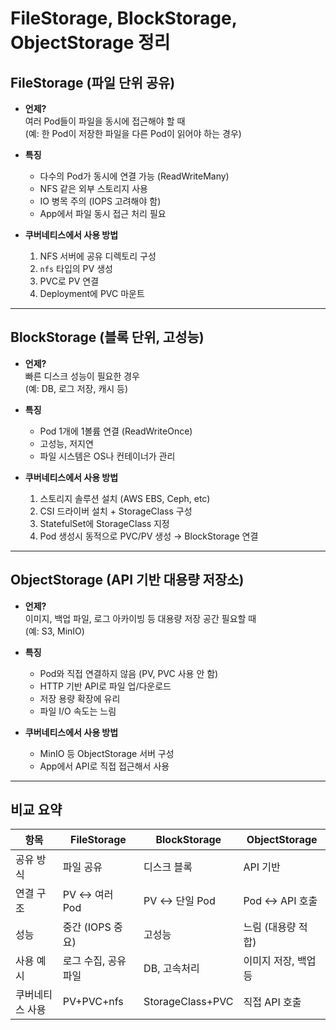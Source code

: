 # FileStorage, BlockStorage, ObjectStorage 정리

## FileStorage (파일 단위 공유)
- **언제?**  
  여러 Pod들이 파일을 동시에 접근해야 할 때  
  (예: 한 Pod이 저장한 파일을 다른 Pod이 읽어야 하는 경우)

- **특징**  
  - 다수의 Pod가 동시에 연결 가능 (ReadWriteMany)
  - NFS 같은 외부 스토리지 사용
  - IO 병목 주의 (IOPS 고려해야 함)
  - App에서 파일 동시 접근 처리 필요

- **쿠버네티스에서 사용 방법**
  1. NFS 서버에 공유 디렉토리 구성
  2. `nfs` 타입의 PV 생성
  3. PVC로 PV 연결
  4. Deployment에 PVC 마운트

---

## BlockStorage (블록 단위, 고성능)
- **언제?**  
  빠른 디스크 성능이 필요한 경우  
  (예: DB, 로그 저장, 캐시 등)

- **특징**  
  - Pod 1개에 1볼륨 연결 (ReadWriteOnce)
  - 고성능, 저지연  
  - 파일 시스템은 OS나 컨테이너가 관리

- **쿠버네티스에서 사용 방법**
  1. 스토리지 솔루션 설치 (AWS EBS, Ceph, etc)
  2. CSI 드라이버 설치 + StorageClass 구성
  3. StatefulSet에 StorageClass 지정
  4. Pod 생성시 동적으로 PVC/PV 생성 → BlockStorage 연결

---

## ObjectStorage (API 기반 대용량 저장소)
- **언제?**  
  이미지, 백업 파일, 로그 아카이빙 등 대용량 저장 공간 필요할 때  
  (예: S3, MinIO)

- **특징**  
  - Pod와 직접 연결하지 않음 (PV, PVC 사용 안 함)
  - HTTP 기반 API로 파일 업/다운로드
  - 저장 용량 확장에 유리
  - 파일 I/O 속도는 느림

- **쿠버네티스에서 사용 방법**
  - MinIO 등 ObjectStorage 서버 구성
  - App에서 API로 직접 접근해서 사용

---

## 비교 요약

| 항목           | FileStorage       | BlockStorage       | ObjectStorage       |
|----------------|-------------------|--------------------|---------------------|
| 공유 방식      | 파일 공유         | 디스크 블록        | API 기반             |
| 연결 구조      | PV ↔ 여러 Pod     | PV ↔ 단일 Pod       | Pod ↔ API 호출        |
| 성능           | 중간 (IOPS 중요)  | 고성능              | 느림 (대용량 적합)    |
| 사용 예시      | 로그 수집, 공유파일 | DB, 고속처리         | 이미지 저장, 백업 등 |
| 쿠버네티스 사용| PV+PVC+nfs        | StorageClass+PVC   | 직접 API 호출        |
